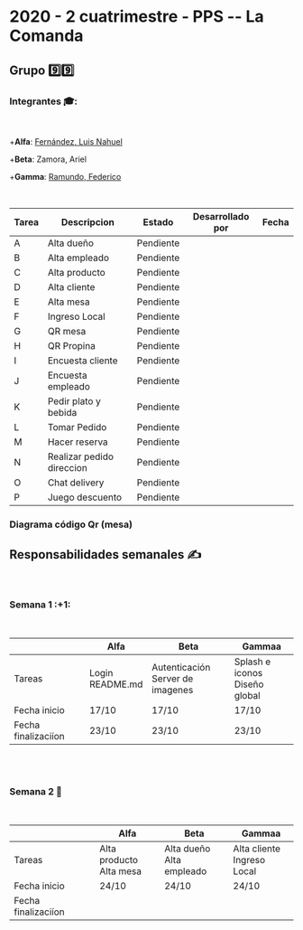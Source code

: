 <h1>
2020 - 2 cuatrimestre - PPS -- La Comanda
</h1>

<h2>
  Grupo 9️⃣9️⃣
</h2>

<h3>Integrantes 🎓:</h3>

<br>

+**Alfa**: [Fernández, Luis Nahuel](https://github.com/fernandezluisn/2020_TP_PPS_Comanda_2_cuatri/tree/fernandez)  <br>

+**Beta**: Zamora, Ariel  <br>

+**Gamma**: [Ramundo, Federico](https://github.com/fernandezluisn/2020_TP_PPS_Comanda_2_cuatri/tree/framundo) <br>


<br>

| Tarea | Descripcion | Estado | Desarrollado por | Fecha
|---|---|---|---|---|
| A | Alta dueño | Pendiente |  | 
| B | Alta empleado | Pendiente |  | 
| C | Alta producto | Pendiente |  | 
| D | Alta cliente | Pendiente |  | 
| E | Alta mesa | Pendiente |  |
| F | Ingreso Local | Pendiente |  | 
| G | QR mesa | Pendiente |  | 
| H | QR Propina | Pendiente |  | 
| I | Encuesta cliente | Pendiente |  | 
| J | Encuesta empleado | Pendiente |  | 
| K | Pedir plato y bebida | Pendiente |  | 
| L | Tomar Pedido | Pendiente |  | 
| M | Hacer reserva | Pendiente |  |
| N | Realizar pedido direccion | Pendiente |  | 
| O | Chat delivery | Pendiente | | 
| P | Juego descuento | Pendiente |  | 


<h3>Diagrama código Qr (mesa)</h3>

<h2>Responsabilidades semanales ✍️</h2><br>

<h3>Semana 1 :+1:</h3><br>

|  | Alfa | Beta | Gammaa 
|---|---|---|---|
| Tareas | Login <br> README.md | Autenticación <br> Server de imagenes | Splash e iconos <br> Diseño global | 
| Fecha inicio | 17/10 | 17/10 | 17/10 | 
| Fecha finalizaciíon | 23/10 | 23/10 | 23/10 | 

<br><br>

<h3>Semana 2 💪</h3><br>

|  | Alfa | Beta | Gammaa 
|---|---|---|---|
| Tareas | Alta producto <br> Alta mesa | Alta dueño <br> Alta empleado | Alta cliente <br> Ingreso Local | 
| Fecha inicio | 24/10 | 24/10 | 24/10 | 
| Fecha finalizaciíon |  |  |  | 






